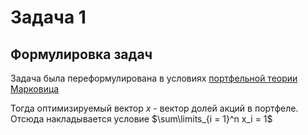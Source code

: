 # Задача 1

Формулировка задач
------------

Задача была переформулирована в условиях [портфельной теории Марковица](https://ru.wikipedia.org/wiki/%D0%9F%D0%BE%D1%80%D1%82%D1%84%D0%B5%D0%BB%D1%8C%D0%BD%D0%B0%D1%8F_%D1%82%D0%B5%D0%BE%D1%80%D0%B8%D1%8F_%D0%9C%D0%B0%D1%80%D0%BA%D0%BE%D0%B2%D0%B8%D1%86%D0%B0)

Тогда оптимизируемый вектор $x$ - вектор долей акций в портфеле. Отсюда накладывается условие $\sum\limits_{i = 1}^n x_i = 1$